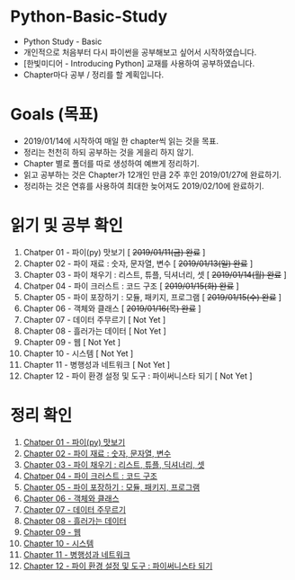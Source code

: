 # Python-Basic-Study
* Python Study - Basic
* 개인적으로 처음부터 다시 파이썬을 공부해보고 싶어서 시작하였습니다.
* [한빛미디어 - Introducing Python] 교재를 사용하여 공부하였습니다.
* Chapter마다 공부 / 정리를 할 계획입니다.

# Goals (목표)
* 2019/01/14에 시작하여 매일 한 chapter씩 읽는 것을 목표.
* 정리는 천천히 하되 공부하는 것을 게을리 하지 않기.
* Chapter 별로 폴더를 따로 생성하여 예쁘게 정리하기.
* 읽고 공부하는 것은 Chapter가 12개인 만큼 2주 후인 2019/01/27에 완료하기.
* 정리하는 것은 연휴를 사용하여 최대한 늦어져도 2019/02/10에 완료하기.

# 읽기 및 공부 확인
1. Chatper 01 - 파이(py) 맛보기 [ ~~2019/01/11(금) 완료~~ ]
2. Chapter 02 - 파이 재료 : 숫자, 문자열, 변수 [ ~~2019/01/13(일) 완료~~ ]
3. Chapter 03 - 파이 채우기 : 리스트, 튜플, 딕셔너리, 셋 [ ~~2019/01/14(월) 완료~~ ]
4. Chatper 04 - 파이 크러스트 : 코드 구조 [ ~~2019/01/15(화) 완료~~ ]
5. Chapter 05 - 파이 포장하기 : 모듈, 패키지, 프로그램 [ ~~2019/01/15(수) 완료~~ ]
6. Chapter 06 - 객체와 클래스 [ ~~2019/01/16(목) 완료~~ ]
7. Chapter 07 - 데이터 주무르기 [ Not Yet ]
8. Chapter 08 - 흘러가는 데이터 [ Not Yet ]
9. Chapter 09 - 웹 [ Not Yet ]
10. Chapter 10 - 시스템 [ Not Yet ]
11. Chapter 11 - 병행성과 네트워크 [ Not Yet ]
12. Chapter 12 - 파이 환경 설정 및 도구 : 파이써니스타 되기 [ Not Yet ]

# 정리 확인
1. [Chatper 01 - 파이(py) 맛보기](https://github.com/noob-dev6/Python-Basic-Study/tree/master/Chapter01) 
2. [Chapter 02 - 파이 재료 : 숫자, 문자열, 변수](https://github.com/noob-dev6/Python-Basic-Study/tree/master/Chapter02) 
3. [Chapter 03 - 파이 채우기 : 리스트, 튜플, 딕셔너리, 셋](https://github.com/noob-dev6/Python-Basic-Study/tree/master/Chapter03) 
4. [Chatper 04 - 파이 크러스트 : 코드 구조](https://github.com/noob-dev6/Python-Basic-Study/tree/master/Chapter04) 
5. [Chapter 05 - 파이 포장하기 : 모듈, 패키지, 프로그램](https://github.com/noob-dev6/Python-Basic-Study/tree/master/Chapter05) 
6. [Chapter 06 - 객체와 클래스](https://github.com/noob-dev6/Python-Basic-Study/tree/master/Chapter06) 
7. [Chapter 07 - 데이터 주무르기](https://github.com/noob-dev6/Python-Basic-Study/tree/master/Chapter07) 
8. [Chapter 08 - 흘러가는 데이터](https://github.com/noob-dev6/Python-Basic-Study/tree/master/Chapter08) 
9. [Chapter 09 - 웹](https://github.com/noob-dev6/Python-Basic-Study/tree/master/Chapter09) 
10. [Chapter 10 - 시스템](https://github.com/noob-dev6/Python-Basic-Study/tree/master/Chapter10) 
11. [Chapter 11 - 병행성과 네트워크](https://github.com/noob-dev6/Python-Basic-Study/tree/master/Chapter11) 
12. [Chapter 12 - 파이 환경 설정 및 도구 : 파이써니스타 되기](https://github.com/noob-dev6/Python-Basic-Study/tree/master/Chapter12) 